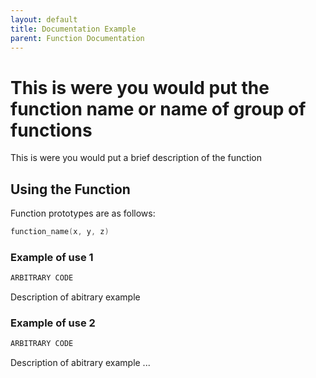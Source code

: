 ```yaml
---
layout: default
title: Documentation Example
parent: Function Documentation
---
```

# This is were you would put the function name or name of group of functions
This is were you would put a brief description of the function

## Using the Function
Function prototypes are as follows:
```c
function_name(x, y, z)
```

### Example of use 1
```c
ARBITRARY CODE
```
Description of abitrary example

### Example of use 2
```c
ARBITRARY CODE
```
Description of abitrary example
...